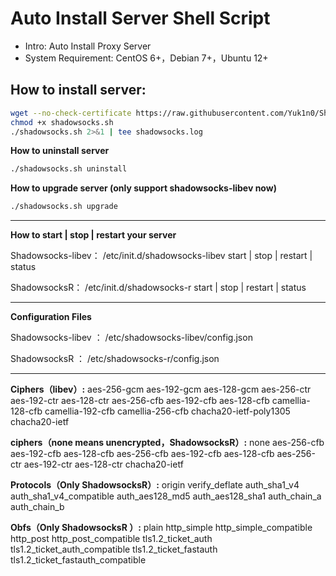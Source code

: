 # Auto Install Server Shell Script

- Intro: Auto Install Proxy Server
- System Requirement: CentOS 6+，Debian 7+，Ubuntu 12+

## How to install server:
``` bash
wget --no-check-certificate https://raw.githubusercontent.com/Yuk1n0/Shadowsocks-Install/master/shadowsocks.sh
chmod +x shadowsocks.sh
./shadowsocks.sh 2>&1 | tee shadowsocks.log
```
**How to uninstall server**
``` bash
./shadowsocks.sh uninstall
```
**How to upgrade server (only support shadowsocks-libev now)**
```bash
./shadowsocks.sh upgrade
```
****

**How to start | stop | restart your server**

Shadowsocks-libev：
/etc/init.d/shadowsocks-libev start | stop | restart | status

ShadowsocksR：
/etc/init.d/shadowsocks-r start | stop | restart | status

****
**Configuration Files**

Shadowsocks-libev ：
/etc/shadowsocks-libev/config.json

ShadowsocksR ：
/etc/shadowsocks-r/config.json

****

**Ciphers（libev）:**
aes-256-gcm
aes-192-gcm
aes-128-gcm
aes-256-ctr
aes-192-ctr
aes-128-ctr
aes-256-cfb
aes-192-cfb
aes-128-cfb
camellia-128-cfb
camellia-192-cfb
camellia-256-cfb
chacha20-ietf-poly1305
chacha20-ietf

**ciphers（none means unencrypted，ShadowsocksR）:**
none
aes-256-cfb
aes-192-cfb
aes-128-cfb
aes-256-cfb
aes-192-cfb
aes-128-cfb
aes-256-ctr
aes-192-ctr
aes-128-ctr
chacha20-ietf

**Protocols（Only ShadowsocksR）:**
origin
verify_deflate
auth_sha1_v4
auth_sha1_v4_compatible
auth_aes128_md5
auth_aes128_sha1
auth_chain_a
auth_chain_b

**Obfs（Only ShadowsocksR ）:**
plain
http_simple
http_simple_compatible
http_post
http_post_compatible
tls1.2_ticket_auth
tls1.2_ticket_auth_compatible
tls1.2_ticket_fastauth
tls1.2_ticket_fastauth_compatible
